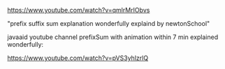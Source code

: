 https://www.youtube.com/watch?v=qmlrMrIObvs

"prefix suffix sum explanation wonderfully explaind by newtonSchool"


javaaid youtube channel prefixSum with animation within 7 min explained wonderfully:

https://www.youtube.com/watch?v=pVS3yhlzrlQ